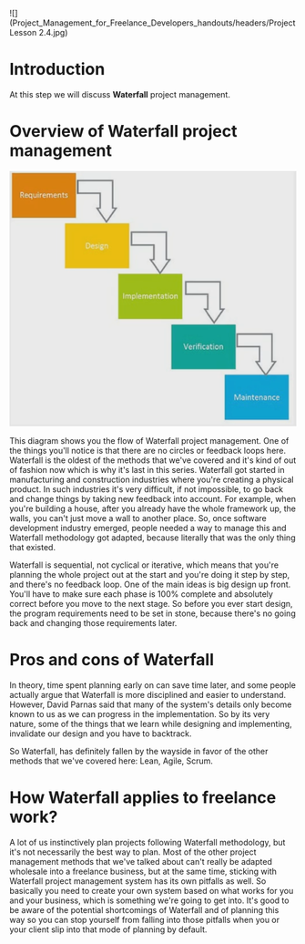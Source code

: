 ![](Project_Management_for_Freelance_Developers_handouts/headers/Project Lesson 2.4.jpg)
# Introduction

At this step we will discuss **Waterfall** project management.

# Overview of Waterfall project management
![](img/2-4_waterfall.png)

This diagram shows you the flow of Waterfall project management. One of the things you'll notice is that there are no circles or feedback loops here. Waterfall is the oldest of the methods that we've covered and it's kind of out of fashion now which is why it's last in this series. Waterfall got started in manufacturing and construction industries where you're creating a physical product. In such industries it's very difficult, if not impossible, to go back and change things by taking new feedback into account. For example, when you're building a house, after you already have the whole framework up, the walls, you can't just move a wall to another place. So, once software development industry emerged, people needed a way to manage this and Waterfall methodology got adapted, because literally that was the only thing that existed.

Waterfall is sequential, not cyclical or iterative, which means that you're planning the whole project out at the start and you're doing it step by step, and there's no feedback loop. One of the main ideas is big design up front. You'll have to make sure each phase is 100% complete and absolutely correct before you move to the next stage. So before you ever start design, the program requirements need to be set in stone, because there's no going back and changing those requirements later.

# Pros and cons of Waterfall

In theory, time spent planning early on can save time later, and some people actually argue that Waterfall is more disciplined and easier to understand. However, David Parnas said that many of the system's details only become known to us as we can progress in the implementation. So by its very nature, some of the things that we learn while designing and implementing, invalidate our design and you have to backtrack.

So Waterfall, has definitely fallen by the wayside in favor of the other methods that we've covered here: Lean, Agile, Scrum.

# How Waterfall applies to freelance work?

A lot of us instinctively plan projects following Waterfall methodology, but it's not necessarily the best way to plan. Most of the other project management methods that we've talked about can't really be adapted wholesale into a freelance business, but at the same time, sticking with Waterfall project management system has its own pitfalls as well. So basically you need to create your own system based on what works for you and your business, which is something we're going to get into. It's good to be aware of the potential shortcomings of Waterfall and of planning this way so you can stop yourself from falling into those pitfalls when you or your client slip into that mode of planning by default.